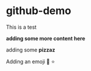 # github-demo

This is a test


**adding some more content here**

adding some **pizzaz**

Adding an emoji :rocket: :star:
